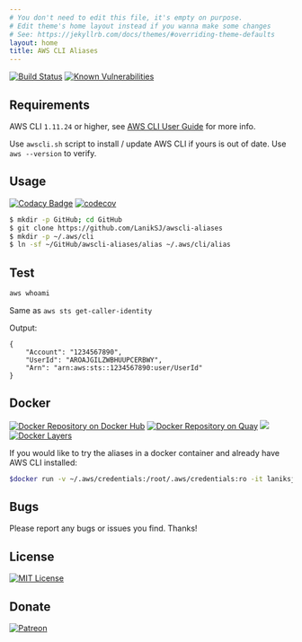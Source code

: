```yaml
---
# You don't need to edit this file, it's empty on purpose.
# Edit theme's home layout instead if you wanna make some changes
# See: https://jekyllrb.com/docs/themes/#overriding-theme-defaults
layout: home
title: AWS CLI Aliases
---
```


[![Build Status](https://travis-ci.com/LanikSJ/awscli-aliases.svg?branch=master)](https://travis-ci.com/LanikSJ/awscli-aliases)
[![Known Vulnerabilities](https://snyk.io/test/github/LanikSJ/awscli-aliases/badge.svg?targetFile=/docs/Gemfile.lock)](https://snyk.io/test/github/LanikSJ/awscli-aliases)

## Requirements

AWS CLI `1.11.24` or higher, see
[AWS CLI User Guide](http://docs.aws.amazon.com/cli/latest/userguide/installing.html) for more info.

Use `awscli.sh` script to install / update AWS CLI if yours is out of date. Use `aws --version` to verify.

## Usage

[![Codacy Badge](https://api.codacy.com/project/badge/Grade/8d6dd836703e4f37a636c7086fedf619)](https://www.codacy.com/app/LanikSJ/awscli-aliases?utm_source=github.com&utm_medium=referral&utm_content=LanikSJ/awscli-aliases&utm_campaign=Badge_Grade)
[![codecov](https://codecov.io/gh/LanikSJ/awscli-aliases/branch/master/graph/badge.svg)](https://codecov.io/gh/LanikSJ/awscli-aliases)

```bash
$ mkdir -p GitHub; cd GitHub
$ git clone https://github.com/LanikSJ/awscli-aliases
$ mkdir -p ~/.aws/cli
$ ln -sf ~/GitHub/awscli-aliases/alias ~/.aws/cli/alias
```

## Test

```bash
aws whoami
```

Same as `aws sts get-caller-identity`

Output:

    {
        "Account": "1234567890",
        "UserId": "AROAJGILZWBHUUPCERBWY",
        "Arn": "arn:aws:sts::1234567890:user/UserId"
    }

## Docker

[![Docker Repository on Docker Hub](https://img.shields.io/docker/cloud/automated/laniksj/awscli-aliases.svg?style=flat)](https://hub.docker.com/r/laniksj/awscli-aliases)
[![Docker Repository on Quay](https://quay.io/repository/laniksj/awscli-aliases/status "Docker Repository on Quay")](https://quay.io/repository/laniksj/awscli-aliases)
![](https://img.shields.io/docker/pulls/laniksj/awscli-aliases.svg?style=flat)
[![Docker Layers](https://images.microbadger.com/badges/image/laniksj/awscli-aliases.svg)](https://microbadger.com/images/laniksj/awscli-aliases "Get your own image badge on microbadger.com")

If you would like to try the aliases in a docker container and already have AWS CLI installed:

```bash
$docker run -v ~/.aws/credentials:/root/.aws/credentials:ro -it laniksj/awscli-aliases whoami
```

## Bugs

Please report any bugs or issues you find. Thanks!

## License

[![MIT License](https://img.shields.io/badge/license-MIT-blue)](https://en.wikipedia.org/wiki/MIT_License)

## Donate

[![Patreon](https://img.shields.io/badge/patreon-donate-red.svg)](https://www.patreon.com/laniksj/overview)
